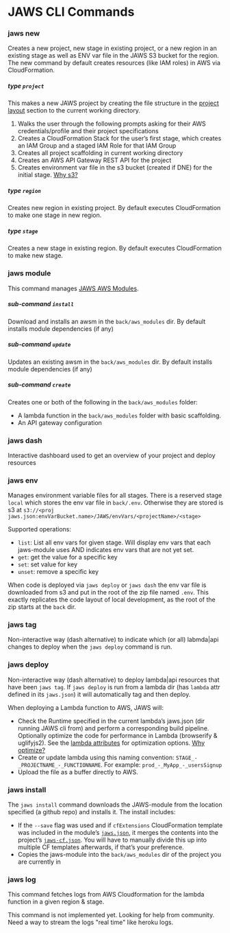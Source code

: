 # JAWS CLI Commands

### jaws new

Creates a new project, new stage in existing project, or a new region in an existing stage as well as ENV var file in the JAWS S3 bucket for the region.  The new command by default creates resources (like IAM roles) in AWS via CloudFormation.

##### type `project`

This makes a new JAWS project by creating the file structure in the [project layout](./README.md#project-layout) section to the current working directory.

1.  Walks the user through the following prompts asking for their AWS credentials/profile and their project specifications
1.  Creates a CloudFormation Stack for the user’s first stage, which creates an IAM Group and a staged IAM Role for that IAM Group
1.  Creates all project scaffolding in current working directory
1.  Creates an AWS API Gateway REST API for the project
1.  Creates environment var file in the s3 bucket (created if DNE) for the initial stage. [Why s3?](https://github.com/jaws-framework/JAWS/wiki/FAQ#why-do-you-use-an-s3-bucket-to-store-env-vars)

##### type `region`

Creates new region in existing project.  By default executes CloudFormation to make one stage in new region.

##### type `stage`

Creates a new stage in existing region.  By default executes CloudFormation to make new stage.

### jaws module

This command manages [JAWS AWS Modules](https://github.com/awsm-org/awsm).

##### sub-command `install`

Download and installs an awsm in the `back/aws_modules` dir.  By default installs module dependencies (if any)

##### sub-command `update`

Updates an existing awsm in the `back/aws_modules` dir. By default installs module dependencies (if any)

##### sub-command `create`

Creates one or both of the following in the `back/aws_modules` folder:

* A lambda function in the `back/aws_modules` folder with basic scaffolding.
* An API gateway configuration

### jaws dash

Interactive dashboard used to get an overview of your project and deploy resources

### jaws env

Manages environment variable files for all stages.  There is a reserved stage `local` which stores the env var file in `back/.env`.  Otherwise they are stored is s3 at `s3://<proj jaws.json:envVarBucket.name>/JAWS/envVars/<projectName>/<stage>`

Supported operations:

* `list`: List all env vars for given stage. Will display env vars that each jaws-module uses AND indicates env vars that are not yet set.
* `get`: get the value for a specific key
* `set`: set value for key
* `unset`: remove a specific key

When code is deployed via `jaws deploy` or `jaws dash` the env var file is downloaded from s3 and put in the root of the zip file named `.env`.  This exactly replicates the code layout of local development, as the root of the zip starts at the `back` dir.

### jaws tag

Non-interactive way (dash alternative) to indicate which (or all) labmda|api changes to deploy when the `jaws deploy` command is run.

### jaws deploy

Non-interactive way (dash alternative) to deploy lambda|api resources that have been `jaws tag`.  If `jaws deploy` is run from a lambda dir (has `lambda` attr defined in its `jaws.json`) it will automatically tag and then deploy.

When deploying a Lambda function to AWS, JAWS will:

*  Check the Runtime specified in the current lambda’s jaws.json (dir running JAWS cli from) and perform a corresponding build pipeline.  Optionally optimize the code for performance in Lambda (browserify & uglifyjs2).  See the [lambda attributes](./jaws-json.md#lambda-attributes) for optimization options. [Why optimize?](https://github.com/jaws-framework/JAWS/wiki/FAQ#why-optimize-code-before-deployment)
*  Create or update lambda using this naming convention: `STAGE_-_PROJECTNAME_-_FUNCTIONNAME`.  For example: `prod_-_MyApp_-_usersSignup`
* Upload the file as a buffer directly to AWS.

### jaws install

The `jaws install` command downloads the JAWS-module from the location specified (a github repo) and installs it.  The install includes:

*  If the `--save` flag was used and if `cfExtensions` CloudFormation template was included in the module’s [`jaws.json`](./jaws-json.md), it merges the contents into the project’s [`jaws-cf.json`](./jaws-cf-json.md).  You will have to manually divide this up into multiple CF templates afterwards, if that’s your preference.
*  Copies the jaws-module into the `back/aws_modules` dir of the project you are currently in

### jaws log

This command fetches logs from AWS Cloudformation for the lambda function in a given region & stage.

This command is not implemented yet. Looking for help from community. Need a way to stream the logs "real time" like heroku logs.



